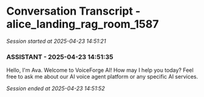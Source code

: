 # Conversation Transcript - alice_landing_rag_room_1587

*Session started at 2025-04-23 14:51:21*

### ASSISTANT - 2025-04-23 14:51:35

Hello, I'm Ava. Welcome to VoiceForge AI! How may I help you today? Feel free to ask me about our AI voice agent platform or any specific AI services.

*Session ended at 2025-04-23 14:51:52*

